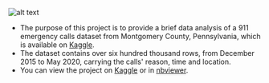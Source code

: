 ![alt text](https://www.montcopa.org/ImageRepository/Document?documentID=11038)

- The purpose of this project is to provide a brief data analysis of a 911 emergency calls dataset from Montgomery County, Pennsylvania, which is available on [Kaggle][1].
- The dataset contains over six hundred thousand rows, from December 2015 to May 2020, carrying the calls' reason, time and location.
- You can view the project on [Kaggle][2] or in [nbviewer][3].

[1]: https://www.kaggle.com/mchirico/montcoalert
[2]: https://www.kaggle.com/marcelfellipe/911-calls-data-analysis
[3]: https://nbviewer.jupyter.org/github/marcelfg/data-analysis-projects/blob/master/montgomery-county-911-calls/911-calls-data-analysis.ipynb
